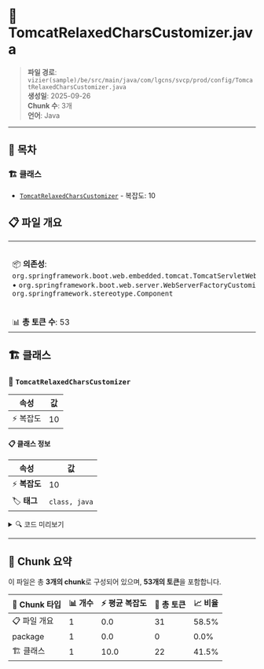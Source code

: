 # 📄 TomcatRelaxedCharsCustomizer.java

> **파일 경로**: `vizier(sample)/be/src/main/java/com/lgcns/svcp/prod/config/TomcatRelaxedCharsCustomizer.java`  
> **생성일**: 2025-09-26  
> **Chunk 수**: 3개  
> **언어**: Java
---

## 📑 목차

### 🏗️ 클래스
- [`TomcatRelaxedCharsCustomizer`](#class-tomcatrelaxedcharscustomizer) - 복잡도: 10

## 📋 파일 개요

| | |
|--|--|
| 📦 **의존성**: `org.springframework.boot.web.embedded.tomcat.TomcatServletWebServerFactory` • `org.springframework.boot.web.server.WebServerFactoryCustomizer` • `org.springframework.stereotype.Component` | ⚡ **총 복잡도**: 10 |
| 📊 **총 토큰 수**: 53 |  |



## 🏗️ 클래스

### <a id="class-tomcatrelaxedcharscustomizer"></a>🎯 `TomcatRelaxedCharsCustomizer`

| 속성 | 값 |
|------|----|
| ⚡ 복잡도 | 10 |



#### 📋 클래스 정보

| 속성 | 값 |
|------|----|
| ⚡ **복잡도** | 10 || 📍 **라인 범위** | 8-8 |
| 🏷️ **태그** | `class, java` |

<details>
<summary>🔍 코드 미리보기</summary>

```java
public class TomcatRelaxedCharsCustomizer
        implements WebServerFactoryCustomizer<TomcatServletWebServerFactory> {
    @Override
    public void customize(TomcatServletWebServerFactory factory) {
        factory.addConnectorCustomizers(connector -> {
            connector.setProperty("relaxedPathChars", "`|{}[]^<>");
            connector.setProperty("relaxedQueryChars", "`|{}[]^<>");
        });
    }
}...
```

**Chunk 정보**
- 🆔 **ID**: `23a1a0ea21df`
- 📍 **라인**: 8-8
- 📊 **토큰**: 22
- 🏷️ **태그**: `class, java`

</details>

---





## 🧩 Chunk 요약

이 파일은 총 **3개의 chunk**로 구성되어 있으며, **53개의 토큰**을 포함합니다.

| 🧩 Chunk 타입 | 📊 개수 | ⚡ 평균 복잡도 | 📝 총 토큰 | 📈 비율 |
|---------------|--------|-------------|----------|--------|
| 📋 파일 개요 | 1 | 0.0 | 31 | 58.5% |
| package | 1 | 0.0 | 0 | 0.0% |
| 🏗️ 클래스 | 1 | 10.0 | 22 | 41.5% |

